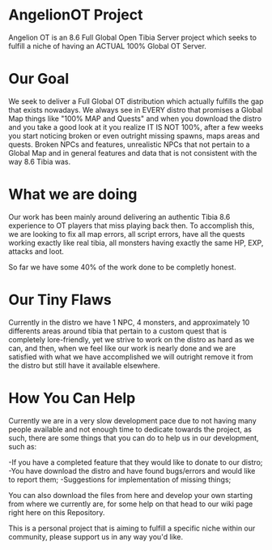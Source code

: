 # AngelionOT Project

Angelion OT is an 8.6 Full Global Open Tibia Server project which seeks to fulfill a niche of having an ACTUAL 100% Global OT Server.

# Our Goal

We seek to deliver a Full Global OT distribution which actually fulfills the gap that exists nowadays.
We always see in EVERY distro that promises a Global Map things like "100% MAP and Quests" and when you download the distro and you take a good look at it you realize IT IS NOT 100%, after a few weeks you start noticing broken or even outright missing spawns, maps areas and quests. Broken NPCs and features, unrealistic NPCs that not pertain to a Global Map and in general features and data that is not consistent with the way 8.6 Tibia was.

# What we are doing

Our work has been mainly around delivering an authentic Tibia 8.6 experience to OT players that miss playing back then.
To accomplish this, we are looking to fix all map errors, all script errors, have all the quests working exactly like real tibia,
all monsters having exactly the same HP, EXP, attacks and loot.

So far we have some 40% of the work done to be completly honest.

# Our Tiny Flaws

Currently in the distro we have 1 NPC, 4 monsters, and approximately 10 differents areas around tibia that pertain to a custom
quest that is completely lore-friendly, yet we strive to work on the distro as hard as we can, and then, when we feel like our work
is nearly done and we are satisfied with what we have accomplished we will outright remove it from the distro but still have it available
elsewhere.

# How You Can Help

Currently we are in a very slow development pace due to not having many people available and not enough time to dedicate towards the project, as such, there are some things that you can do to help us in our development, such as:

-If you have a completed feature that they would like to donate to our distro;
-You have download the distro and have found bugs/errors and would like to report them;
-Suggestions for implementation of missing things;

You can also download the files from here and develop your own starting from where we currently are, for some help on that head to our wiki page right here on this Repository.

This is a personal project that is aiming to fulfill a specific niche within our community, please support us in any way you'd like.
